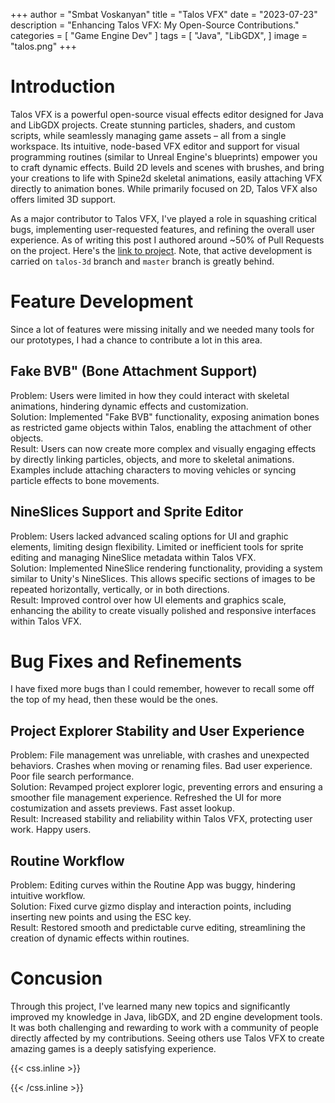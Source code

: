 +++
author = "Smbat Voskanyan"
title = "Talos VFX"
date = "2023-07-23"
description = "Enhancing Talos VFX: My Open-Source Contributions."
categories = [
    "Game Engine Dev"
]
tags = [
    "Java",
    "LibGDX",
]
image = "talos.png"
+++

# Introduction
Talos VFX is a powerful open-source visual effects editor designed for Java and LibGDX projects. Create stunning particles, shaders, and custom scripts, while seamlessly managing game assets – all from a single workspace. Its intuitive, node-based VFX editor and support for visual programming routines (similar to Unreal Engine's blueprints) empower you to craft dynamic effects. Build 2D levels and scenes with brushes, and bring your creations to life with Spine2d skeletal animations, easily attaching VFX directly to animation bones. While primarily focused on 2D, Talos VFX also offers limited 3D support.

As a major contributor to Talos VFX, I've played a role in squashing critical bugs, implementing user-requested features, and refining the overall user experience. As of writing this post I authored around ~50% of Pull Requests on the project. Here's the [link to project](https://github.com/rockbite/talos/tree/talos-3d). Note, that active development is carried on  `talos-3d` branch and `master` branch is greatly behind.

# Feature Development
Since a lot of features were missing initally and we needed many tools for our prototypes, I had a chance to contribute a lot in this area.

## Fake BVB" (Bone Attachment Support)
Problem: Users were limited in how they could interact with skeletal animations, hindering dynamic effects and customization.<br>
Solution: Implemented "Fake BVB" functionality, exposing animation bones as restricted game objects within Talos, enabling the attachment of other objects.<br>
Result: Users can now create more complex and visually engaging effects by directly linking particles, objects, and more to 
skeletal animations. Examples include attaching characters to moving vehicles or syncing particle effects to bone movements.

## NineSlices Support and Sprite Editor
Problem: Users lacked advanced scaling options for UI and graphic elements, limiting design flexibility. Limited or inefficient tools for sprite editing and managing NineSlice metadata within Talos VFX.<br>
Solution: Implemented NineSlice rendering functionality, providing a system similar to Unity's NineSlices. This allows specific sections of images to be repeated horizontally, vertically, or in both directions.<br>
Result: Improved control over how UI elements and graphics scale, enhancing the ability to create visually polished and responsive interfaces within Talos VFX.<br>

# Bug Fixes and Refinements
I have fixed more bugs than I could remember, however to recall some off the top of my head, then these would be the ones.

## Project Explorer Stability and User Experience
Problem: File management was unreliable, with crashes and unexpected behaviors. Crashes when moving or renaming files. Bad user experience. Poor file search performance.<br>
Solution: Revamped project explorer logic, preventing errors and ensuring a smoother file management experience. Refreshed the UI for more costumization and assets previews. Fast asset lookup.<br>
Result: Increased stability and reliability within Talos VFX, protecting user work. Happy users.<br>

## Routine Workflow
Problem: Editing curves within the Routine App was buggy, hindering intuitive workflow.<br>
Solution: Fixed curve gizmo display and interaction points, including inserting new points and using the ESC key.<br>
Result: Restored smooth and predictable curve editing, streamlining the creation of dynamic effects within routines.<br>

# Concusion
Through this project, I've learned many new topics and significantly improved my knowledge in Java, libGDX, and 2D engine development tools. It was both challenging and rewarding to work with a community of people directly affected by my contributions. Seeing others use Talos VFX to create amazing games is a deeply satisfying experience.

{{< css.inline >}}
<style>
.canon { background: white; width: 100%; height: auto; }
</style>
{{< /css.inline >}}
